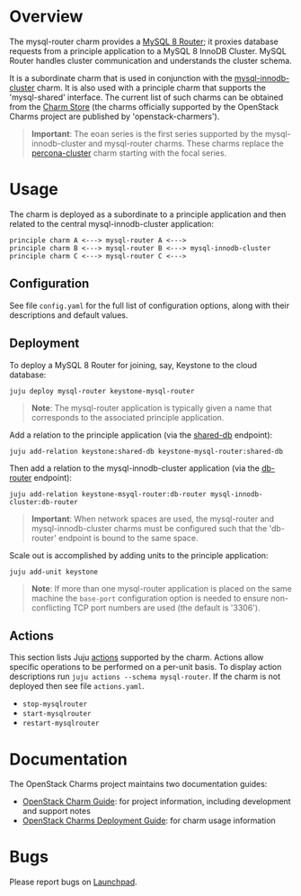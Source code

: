 # Overview

The mysql-router charm provides a [MySQL 8 Router][upstream-mysql8-router]; it
proxies database requests from a principle application to a MySQL 8 InnoDB
Cluster. MySQL Router handles cluster communication and understands the cluster
schema.

It is a subordinate charm that is used in conjunction with the
[mysql-innodb-cluster][mysql-innodb-cluster-charm] charm. It is also used with
a principle charm that supports the 'mysql-shared' interface. The current list
of such charms can be obtained from the [Charm
Store][charms-requires-mysql-shared] (the charms officially supported by the
OpenStack Charms project are published by 'openstack-charmers').

> **Important**: The eoan series is the first series supported by the
  mysql-innodb-cluster and mysql-router charms. These charms replace the
  [percona-cluster][percona-cluster-charm] charm starting with the focal
  series.

# Usage

The charm is deployed as a subordinate to a principle application and then
related to the central mysql-innodb-cluster application:

    principle charm A <---> mysql-router A <--->
    principle charm B <---> mysql-router B <---> mysql-innodb-cluster
    principle charm C <---> mysql-router C <--->

## Configuration

See file `config.yaml` for the full list of configuration options, along with
their descriptions and default values.

## Deployment

To deploy a MySQL 8 Router for joining, say, Keystone to the cloud database:

    juju deploy mysql-router keystone-mysql-router

> **Note**: The mysql-router application is typically given a name that
  corresponds to the associated principle application.

Add a relation to the principle application (via the [shared-db][shared-db]
endpoint):

    juju add-relation keystone:shared-db keystone-mysql-router:shared-db

Then add a relation to the mysql-innodb-cluster application (via the
[db-router][db-router] endpoint):

    juju add-relation keystone-msyql-router:db-router mysql-innodb-cluster:db-router

> **Important**: When network spaces are used, the mysql-router and
  mysql-innodb-cluster charms must be configured such that the 'db-router'
  endpoint is bound to the same space.

Scale out is accomplished by adding units to the principle application:

    juju add-unit keystone

> **Note**: If more than one mysql-router application is placed on the same
  machine the `base-port` configuration option is needed to ensure
  non-conflicting TCP port numbers are used (the default is '3306').

## Actions

This section lists Juju [actions][juju-docs-actions] supported by the charm.
Actions allow specific operations to be performed on a per-unit basis. To
display action descriptions run `juju actions --schema mysql-router`. If the
charm is not deployed then see file `actions.yaml`.

* `stop-mysqlrouter`
* `start-mysqlrouter`
* `restart-mysqlrouter`

# Documentation

The OpenStack Charms project maintains two documentation guides:

* [OpenStack Charm Guide][cg]: for project information, including development
  and support notes
* [OpenStack Charms Deployment Guide][cdg]: for charm usage information

# Bugs

Please report bugs on [Launchpad][lp-bugs-charm-mysql-router].

<!-- LINKS -->

[cg]: https://docs.openstack.org/charm-guide
[cdg]: https://docs.openstack.org/project-deploy-guide/charm-deployment-guide
[lp-bugs-charm-mysql-router]: https://bugs.launchpad.net/charm-mysql-router/+filebug
[juju-docs-actions]: https://jaas.ai/docs/actions
[percona-cluster-charm]: https://jaas.ai/percona-cluster
[mysql-router-charm]: https://jaas.ai/mysql-router
[mysql-innodb-cluster-charm]: https://jaas.ai/mysql-innodb-cluster
[upstream-mysql8-router]: https://dev.mysql.com/doc/mysql-router/8.0/en/
[db-router]: https://github.com/openstack-charmers/charm-interface-mysql-router
[shared-db]: https://github.com/openstack/charm-interface-mysql-shared
[cdg-app-ha-mysql8]: https://docs.openstack.org/project-deploy-guide/charm-deployment-guide/latest/app-ha.html#mysql-8
[charms-requires-mysql-shared]: https://jaas.ai/search?requires=mysql-shared

